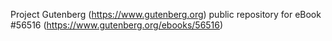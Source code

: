 Project Gutenberg (https://www.gutenberg.org) public repository for
eBook #56516 (https://www.gutenberg.org/ebooks/56516)
